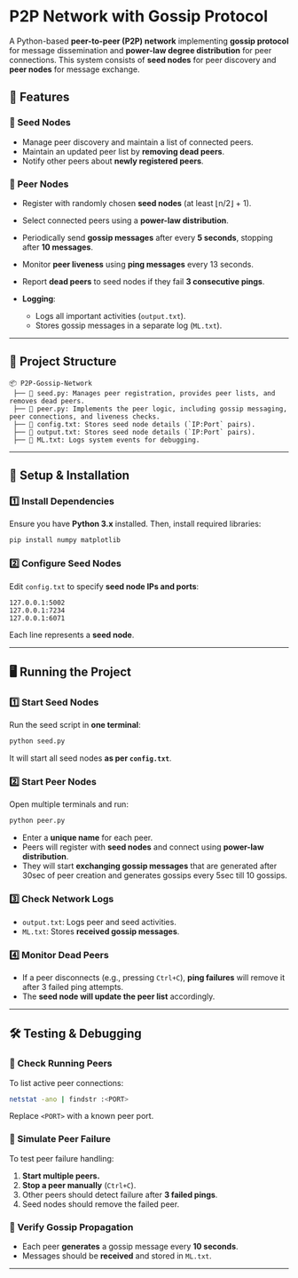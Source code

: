 # **P2P Network with Gossip Protocol**
A Python-based **peer-to-peer (P2P) network** implementing **gossip protocol** for message dissemination and **power-law degree distribution** for peer connections. This system consists of **seed nodes** for peer discovery and **peer nodes** for message exchange.

## **📌 Features**

### **🔹 Seed Nodes**
- Manage peer discovery and maintain a list of connected peers.
- Maintain an updated peer list by **removing dead peers**.
- Notify other peers about **newly registered peers**.

### **🔹 Peer Nodes**
- Register with randomly chosen **seed nodes** (at least ⌊n/2⌋ + 1).
- Select connected peers using a **power-law distribution**.
- Periodically send **gossip messages** after every **5 seconds**, stopping after **10 messages**.
- Monitor **peer liveness** using **ping messages** every 13 seconds.
- Report **dead peers** to seed nodes if they fail **3 consecutive pings**.
  
- **Logging**:
  - Logs all important activities (`output.txt`).
  - Stores gossip messages in a separate log (`ML.txt`).

---

## **📂 Project Structure**
```
📦 P2P-Gossip-Network
 ├── 📜 seed.py: Manages peer registration, provides peer lists, and removes dead peers.
 ├── 📜 peer.py: Implements the peer logic, including gossip messaging, peer connections, and liveness checks.
 ├── 📜 config.txt: Stores seed node details (`IP:Port` pairs).
 ├── 📜 output.txt: Stores seed node details (`IP:Port` pairs).
 ├── 📜 ML.txt: Logs system events for debugging.

```

---

## **🚀 Setup & Installation**
### **1️⃣ Install Dependencies**
Ensure you have **Python 3.x** installed. Then, install required libraries:
```sh
pip install numpy matplotlib
```

### **2️⃣ Configure Seed Nodes**
Edit `config.txt` to specify **seed node IPs and ports**:
```
127.0.0.1:5002
127.0.0.1:7234
127.0.0.1:6071
```
Each line represents a **seed node**.

---

## **🖥️ Running the Project**

### **1️⃣ Start Seed Nodes**
Run the seed script in **one terminal**:
```sh
python seed.py
```
It will start all seed nodes **as per `config.txt`**.

### **2️⃣ Start Peer Nodes**
Open multiple terminals and run:
```sh
python peer.py
```
- Enter a **unique name** for each peer.
- Peers will register with **seed nodes** and connect using **power-law distribution**.
- They will start **exchanging gossip messages** that are generated after 30sec of peer creation and generates gossips every 5sec till 10 gossips.

### **3️⃣ Check Network Logs**
- `output.txt`: Logs peer and seed activities.
- `ML.txt`: Stores **received gossip messages**.

### **4️⃣ Monitor Dead Peers**
- If a peer disconnects (e.g., pressing `Ctrl+C`), **ping failures** will remove it after 3 failed ping attempts.
- The **seed node will update the peer list** accordingly.

---


## **🛠️ Testing & Debugging**
### **🔹 Check Running Peers**
To list active peer connections:
```sh
netstat -ano | findstr :<PORT>
```
Replace `<PORT>` with a known peer port.

### **🔹 Simulate Peer Failure**
To test peer failure handling:
1. **Start multiple peers.**
2. **Stop a peer manually** (`Ctrl+C`).
3. Other peers should detect failure after **3 failed pings**.
4. Seed nodes should remove the failed peer.

### **🔹 Verify Gossip Propagation**
- Each peer **generates** a gossip message every **10 seconds**.
- Messages should be **received** and stored in `ML.txt`.

---

